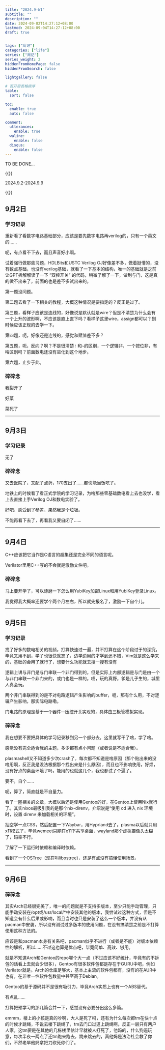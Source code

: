 ```yaml
---
title: "2024.9-W1"
subtitle: ""
description: ""
date: 2024-09-02T14:27:12+08:00
lastmod: 2024-09-04T14:27:12+08:00
draft: true


tags: ["周记"]
categories: ["life"]
series: ["周记"]
series_weight: 2
hiddenFromHomePage: false
hiddenFromSearch: false

lightgallery: false

# 否开启表格排序
table:
  sort: false

toc:
  enable: true
  auto: false

comment:
  utterances:
    enable: true
  waline:
    enable: false
  disqus:
    enable: false
---
```


TO BE DONE...

{{<admonition>}}

2024.9.2-2024.9.9

{{</admonition>}}

<!--more-->

## 9月2日

### 学习记录

重新看了看数字电路基础部分，应该是要先数字电路再verilog的，只有一个英文的……

呃，有点看不下去，而且声音好小啊。

试着强行做那些习题，HDLBits和USTC Verilog OJ好像差不多，做着挺懵的，没有数点基础，也没有verilog基础，就看了一下基本的结构，唯一的基础就是之前让GPT拆解解读了一下 “双控开关” 的代码，稍微了解了一下，做到与门，这是真的做不出来了，前面的也是差不多试出来的。

第一题没问题。

第二题去看了一下相关的教程，大概这种情况是要指定的？反正是过了。

第三题，看样子应该是连线的，好像说是默认就是wire？但是不清楚为什么会有一个上升的波形啊，不应该是直上直下吗？看样子这里wire，assign都可以？到时候应该正规的去学一下。

第四题，呃，好像还是连线的，感觉和赋值差不多？

第五题，呃，反向？啊？不是很清楚`！`和`~`的区别，一个逻辑非，一个按位非，有啥区别吗？前面数电还没有进化到这个地步。

第六题，止步于此。



### 碎碎念

我裂开了

好菜

菜死了



---



## 9月3日

### 学习记录

无了



### 碎碎念

又去医院了，又配了点药，170支出了……都快能当饭吃了。

地铁上的时候看了看正式学院的学习记录，为啥那些零基础数电看上去也没学，看上去直接上手Verilog OJ和数电实验了。

好吧，感受到了参差，果然我是个垃圾。

不能再看下去了，再看我又要自闭了……



---



## 9月4日

C++应该把它当作是C语言的超集还是完全不同的语言呢。

Verilator里用C++写的不会就是激励文件吧。



### 碎碎念

马上要开学了，可以琢磨一下怎么用YubiKey加密Linux和用YubiKey登录Linux。

我觉得我大概率还要学个两个月左右，所以就先报名了，激励一下自个儿。



---



## 9月5日

### 学习记录

找了好多的数电相关的视频，打算快速过一遍，并不打算在这个阶段过于的深究，毕竟又用不到，学了也很快就忘了，边学边用的才学到还不错，Vim就是这么学来的，基础的会用了就行了，想要什么功能就去搜一搜有没有

逻辑上讲与非门是与门串联一个非门得到的，但是实际上内部逻辑是与门是由一个与非门串联一个非门来的，或门也是一样的，啧，玩的真野，爹是儿子生的，城里人真会玩。

两个非门串联得到的是不对电路逻辑产生影响的buffer，呃，那有什么用，不对逻辑产生影响，那实际电路嘞。

门电路的原理是基于一个器件--压控开关实现的，具体由三极管模拟实现。



### 碎碎念

我在想要不要把具体的学习记录移到另一个部分去，这里就写干了啥，学了啥。

感觉没有完全适合我的主题，多少都有点小问题（或者说是不适合我）。

plasmashell又不知道多少次crash了，每次都不知道是啥原因（那个贴出来的没啥用啊，反正我是没法根据那个找出来是什么原因），而且也不影响使用，好烦，没有好点的桌面环境了吗，能用的也就这几个，我也都试了个遍了。

要不，自个……

呃，算了，简直就是不自量力。

看了一圈相关的文章，大概以后还是使用Gentoo的好，在Gentoo上使用Nix就行了。其实nixos最吸引我的是那个nix-direnv，介绍说是“使用 cd 进入 nix 环境时，设置 direnv 来加载相关的环境”。

抽空学一点CSS，然后配置一下Waybar，用Hyprland去了，plasma以后就只用x11模式了，毕竟wemeet只能在x11下共享桌面，wayland那个虚拟摄像头太糊了，码率不行。

了解了一下运行时依赖和编译时依赖。

看到了一个OSTree（现在叫libostree），还是有点没有搞懂使用场景。



---



## 9月6日

### 碎碎念

其实Arch已经很完美了，唯一的问题就是不支持多版本，至少只能手动管理，只能手动安装在/opt或/usr/local/*中安装其他的版本，我尝试过这种方式，但是不知道会有什么后果或影响，而且当时也只是安装了这么一个版本，并没有从pacman中安装，所以没有测试过多版本的使用问题，在没有搞清楚之前是不打算使用这种方法的。

应该是和pacman本身有关系吧，pacman似乎不进行（或者是不能）对版本依赖性的解析，所以……不过这也算是优点吧，毕竟简单、高效、够用。

就是不知道Arch和Gentoo的repo哪个大一点（不过应该不好统计，毕竟有的不拆包的话看上去就会少很多），Gentoo有很多软件包都是存在于GURU中吧，例如Verilator就是。Arch的仓库足够大，基本上主流的软件包都有，没有的在AUR中也有，在非唯一性软件包数量中甚至高于Debian。

Gentoo的基于源码并不是很有吸引力，毕竟Arch实质上也有一个ABS替代。

有点乱……

打算把预学习的那几篇合并一下，感觉没有必要分出这么多篇。

emmm，楼上的小孩是真的吵啊，大人是死了吗，还有为什么每次都tm在快十点的时候才跳绳，不说去楼下跳绳了，tm去门口过道上跳绳啊，反正一层只有两户人家，这tm要是在其他的几栋楼里估计早就被人打死了，他妈的，什么狗逼玩意，每次半夜一两点了还tm跑来跑去，跳来跳去的，真他妈是法治社会救了你们，不然老早他妈拿把刀砍死你们了。

